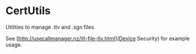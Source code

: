 # CertUtils

Utilities to manage .tlv and .sgn files.

See [http://usecallmanager.nz/itl-file-tlv.html](Device Security) for
example usage.
